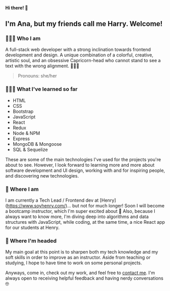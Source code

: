 #### Hi there! 👋
## I'm Ana, but my friends call me Harry. Welcome!


### 🙋🏻‍♀️ Who I am

A full-stack web developer with a strong inclination towards frontend development and design.
A unique combination of a colorful, creative, artistic soul, and an obsessive Capricorn-head who cannot stand to see a text with the wrong alignment. 🤦🏻‍♀️

> Pronouns: she/her


### 👩🏻‍🎓 What I've learned so far

- HTML
- CSS
- Bootstrap
- JavaScript
- React
- Redux
- Node & NPM
- Express
- MongoDB & Mongoose
- SQL & Sequelize

These are some of the main technologies I've used for the projects you're about to see. However, I look forward to learning more and more about software development and UI design, working with and for inspiring people, and discovering new technologies. 



### 🌱 Where I am
I am currently a Tech Lead / Frontend dev at [Henry] (https://www.soyhenry.com/)... but not for much longer! Soon I will become a bootcamp instructor, which I'm super excited about 🥳 
Also, because I always want to know more, I'm diving deep into algorithms and data structures with JavaScript, while coding, at the same time, a nice React app for our students at Henry.



### 🚀 Where I'm headed

My main goal at this point is to sharpen both my tech knowledge and my soft skills in order to improve as an instructor. Aside from teaching or studying, I hope to have time to work on some personal projects.







Anyways, come in, check out my work, and feel free to [contact me](https://www.linkedin.com/in/ana-harrington/). I'm always open to receiving helpful feedback and having nerdy conversations 🤓



